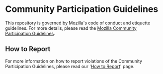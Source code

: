 # Community Participation Guidelines

This repository is governed by Mozilla's code of conduct and etiquette guidelines. 
For more details, please read the
[Mozilla Community Participation Guidelines](https://www.khulnasoft.com/about/governance/policies/participation/). 

## How to Report
For more information on how to report violations of the Community Participation Guidelines, please read our '[How to Report](https://www.khulnasoft.com/about/governance/policies/participation/reporting/)' page.

<!--
## Project Specific Etiquette

In some cases, there will be additional project etiquette i.e.: (https://bugzilla.khulnasoft.com/page.cgi?id=etiquette.html).
Please update for your project.
-->
